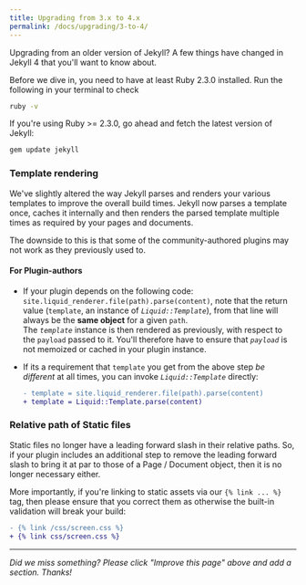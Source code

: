 ```yaml
---
title: Upgrading from 3.x to 4.x
permalink: /docs/upgrading/3-to-4/
---
```


Upgrading from an older version of Jekyll? A few things have changed in Jekyll 4
that you'll want to know about.

Before we dive in, you need to have at least Ruby 2.3.0 installed. Run the following
in your terminal to check

```sh
ruby -v
```

If you're using Ruby >= 2.3.0, go ahead and fetch the latest version of Jekyll:

```sh
gem update jekyll
```


### Template rendering

We've slightly altered the way Jekyll parses and renders your various templates to improve
the overall build times. Jekyll now parses a template once, caches it internally and then
renders the parsed template multiple times as required by your pages and documents.

The downside to this is that some of the community-authored plugins may not work as they
previously used to.

#### For Plugin-authors

* If your plugin depends on the following code: `site.liquid_renderer.file(path).parse(content)`,
note that the return value (`template`, an instance of *`Liquid::Template`*), from that line will
always be the **same object** for a given `path`. <br/>
The *`template`* instance is then rendered as previously, with respect to the `payload` passed to it.
You'll therefore have to ensure that *`payload`* is not memoized or cached in your plugin instance.

* If its a requirement that `template` you get from the above step *be different* at all times,
you can invoke *`Liquid::Template`* directly:


  ```diff
  - template = site.liquid_renderer.file(path).parse(content)
  + template = Liquid::Template.parse(content)
  ```

### Relative path of Static files

Static files no longer have a leading forward slash in their relative paths. So, if your plugin
includes an additional step to remove the leading forward slash to bring it at par to those of
a Page / Document object, then it is no longer necessary either.

More importantly, if you're linking to static assets via our `{% link ... %}` tag, then please
ensure that you correct them as otherwise the built-in validation will break your build:

```diff
- {% link /css/screen.css %}
+ {% link css/screen.css %}
```

---

*Did we miss something? Please click "Improve this page" above and add a section. Thanks!*
